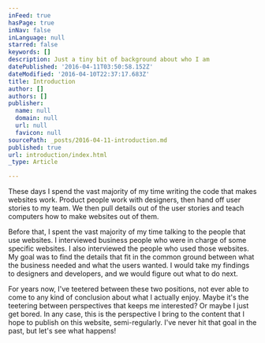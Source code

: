```yaml
---
inFeed: true
hasPage: true
inNav: false
inLanguage: null
starred: false
keywords: []
description: Just a tiny bit of background about who I am
datePublished: '2016-04-11T03:50:58.152Z'
dateModified: '2016-04-10T22:37:17.683Z'
title: Introduction
author: []
authors: []
publisher:
  name: null
  domain: null
  url: null
  favicon: null
sourcePath: _posts/2016-04-11-introduction.md
published: true
url: introduction/index.html
_type: Article

---
```

These days I spend the vast majority of my time writing the code that makes websites work. Product people work with designers, then hand off user stories to my team. We then pull details out of the user stories and teach computers how to make websites out of them. 

Before that, I spent the vast majority of my time talking to the people that use websites. I interviewed business people who were in charge of some specific websites. I also interviewed the people who used those websites. My goal was to find the details that fit in the common ground between what the business needed and what the users wanted. I would take my findings to designers and developers, and we would figure out what to do next. 

For years now, I've teetered between these two positions, not ever able to come to any kind of conclusion about what I actually enjoy. Maybe it's the teetering between perspectives that keeps me interested? Or maybe I just get bored. In any case, this is the perspective I bring to the content that I hope to publish on this website, semi-regularly. I've never hit that goal in the past, but let's see what happens!